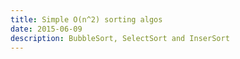 ```yaml
---
title: Simple O(n^2) sorting algos
date: 2015-06-09
description: BubbleSort, SelectSort and InserSort
---
```

